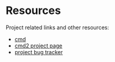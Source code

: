 # Resources

Project related links and other resources:

- [cmd](https://docs.python.org/3/library/cmd.html)
- [cmd2 project page](https://github.com/python-cmd2/cmd2)
- [project bug tracker](https://github.com/python-cmd2/cmd2/issues)
